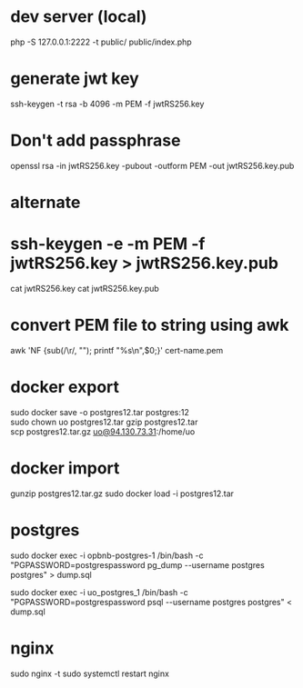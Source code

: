 # dev server (local)

php -S 127.0.0.1:2222 -t public/ public/index.php

# generate jwt key
ssh-keygen -t rsa -b 4096 -m PEM -f jwtRS256.key
# Don't add passphrase
openssl rsa -in jwtRS256.key -pubout -outform PEM -out jwtRS256.key.pub
# alternate
# ssh-keygen -e -m PEM -f jwtRS256.key > jwtRS256.key.pub
cat jwtRS256.key
cat jwtRS256.key.pub

# convert PEM file to string using awk
awk 'NF {sub(/\r/, ""); printf "%s\\n",$0;}' cert-name.pem

# docker export
sudo docker save -o postgres12.tar postgres:12                      
sudo chown uo postgres12.tar
gzip postgres12.tar                           
scp postgres12.tar.gz uo@94.130.73.31:/home/uo

# docker import
gunzip postgres12.tar.gz 
sudo docker load -i postgres12.tar

# postgres
sudo docker exec -i opbnb-postgres-1 /bin/bash -c "PGPASSWORD=postgrespassword pg_dump --username postgres postgres" > dump.sql

sudo docker exec -i uo_postgres_1 /bin/bash -c "PGPASSWORD=postgrespassword psql --username postgres postgres" < dump.sql

# nginx
sudo nginx -t
sudo systemctl restart nginx

